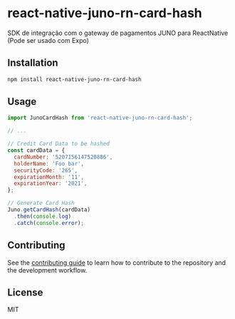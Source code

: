 # react-native-juno-rn-card-hash

SDK de integração com o gateway de pagamentos JUNO para ReactNative (Pode ser usado com Expo)

## Installation

```sh
npm install react-native-juno-rn-card-hash
```

## Usage

```js
import JunoCardHash from 'react-native-juno-rn-card-hash';

// ...

// Credit Card Data to be hashed
const cardData = {
  cardNumber: '5207156147520886',
  holderName: 'Foo bar',
  securityCode: '265',
  expirationMonth: '11',
  expirationYear: '2021',
};

// Generate Card Hash
Juno.getCardHash(cardData)
  .then(console.log)
  .catch(console.error);
```

## Contributing

See the [contributing guide](CONTRIBUTING.md) to learn how to contribute to the repository and the development workflow.

## License

MIT
